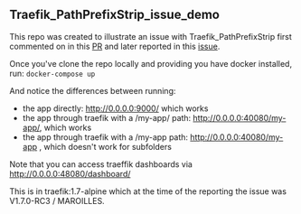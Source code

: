 Traefik_PathPrefixStrip_issue_demo
---

This repo was created to illustrate an issue with Traefik_PathPrefixStrip first commented on in this [PR](https://github.com/containous/traefik/pull/3631#issuecomment-412660594) and later reported in this [issue](https://github.com/containous/traefik/issues/3852).

Once you've clone the repo locally and providing you have docker installed, run: ```docker-compose up```

And notice the differences between running:
* the app directly: http://0.0.0.0:9000/ which works
* the app through traefik with a /my-app/ path: http://0.0.0.0:40080/my-app/, which works
* the app through traefik with a /my-app path: http://0.0.0.0:40080/my-app , which doesn't work for subfolders

Note that you can access traeffik dashboards via http://0.0.0.0:48080/dashboard/

This is in traefik:1.7-alpine which at the time of the reporting the issue was V1.7.0-RC3 / MAROILLES.



